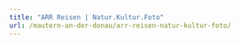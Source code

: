 ```yaml
---
title: "ARR Reisen | Natur.Kultur.Foto"
url: /mautern-an-der-donau/arr-reisen-natur-kultur-foto/
---
```

